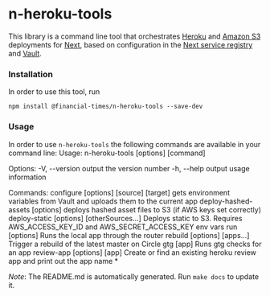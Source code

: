 # n-heroku-tools
This library is a command line tool that orchestrates [Heroku](https://www.heroku.com/) and [Amazon S3](https://aws.amazon.com/s3/) deployments for [Next](https://github.com/Financial-Times/next/wiki), based on configuration in the [Next service registry](https://next-registry.ft.com/v2/) and [Vault](https://www.vaultproject.io/).
### Installation
In order to use this tool, run
```
npm install @financial-times/n-heroku-tools --save-dev
```

 ### Usage
In order to use `n-heroku-tools` the following commands are available in your command line:
Usage: n-heroku-tools [options] [command]

Options:
  -V, --version                                       output the version number
  -h, --help                                          output usage information

Commands:
  configure [options] [source] [target]               gets environment variables from Vault and uploads them to the current app
  deploy-hashed-assets [options]                      deploys hashed asset files to S3 (if AWS keys set correctly)
  deploy-static [options] <source> [otherSources...]  Deploys static <source> to S3.  Requires AWS_ACCESS_KEY_ID and AWS_SECRET_ACCESS_KEY env vars
  run [options]                                       Runs the local app through the router
  rebuild [options] [apps...]                         Trigger a rebuild of the latest master on Circle
  gtg [app]                                           Runs gtg checks for an app
  review-app [options] [app]                          Create or find an existing heroku review app and print out the app name
  *

*Note*: The README.md is automatically generated.  Run `make docs` to update it.
